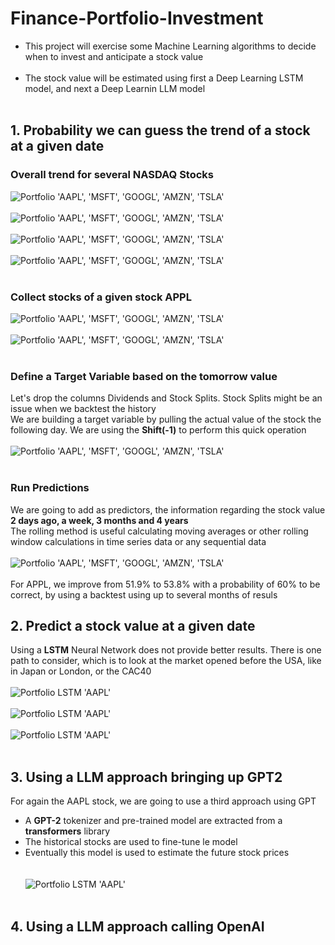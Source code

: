 # Finance-Portfolio-Investment

* This project will exercise some Machine Learning algorithms to decide when to invest and anticipate a stock value<br><br>
* The stock value will be estimated using first a Deep Learning LSTM model, and next a Deep Learnin LLM model<br><br>

## 1. Probability we can guess the trend of a stock at a given date

### Overall trend for several NASDAQ Stocks

![Portfolio 'AAPL', 'MSFT', 'GOOGL', 'AMZN', 'TSLA'](./pictures/portfolio01GOOG.png "Portfolio 'AAPL', 'MSFT', 'GOOGL', 'AMZN', 'TSLA'")<br><br>
![Portfolio 'AAPL', 'MSFT', 'GOOGL', 'AMZN', 'TSLA'](./pictures/portfolio01AMZN.png "Portfolio 'AAPL', 'MSFT', 'GOOGL', 'AMZN', 'TSLA'")<br><br>
![Portfolio 'AAPL', 'MSFT', 'GOOGL', 'AMZN', 'TSLA'](./pictures/portfolio01MSFT.png "Portfolio 'AAPL', 'MSFT', 'GOOGL', 'AMZN', 'TSLA'")<br><br>
![Portfolio 'AAPL', 'MSFT', 'GOOGL', 'AMZN', 'TSLA'](./pictures/portfolio01TSLA.png "Portfolio 'AAPL', 'MSFT', 'GOOGL', 'AMZN', 'TSLA'")<br><br>

### Collect stocks of a given stock APPL <br>

![Portfolio 'AAPL', 'MSFT', 'GOOGL', 'AMZN', 'TSLA'](./pictures/portfolio01List.png "Portfolio 'AAPL', 'MSFT', 'GOOGL', 'AMZN', 'TSLA'")<br><br>
![Portfolio 'AAPL', 'MSFT', 'GOOGL', 'AMZN', 'TSLA'](./pictures/portfolio01APPL.png "Portfolio 'AAPL', 'MSFT', 'GOOGL', 'AMZN', 'TSLA'")<br><br>

### Define a Target Variable based on the tomorrow value <br>

Let's drop the columns Dividends and Stock Splits. Stock Splits might be an issue when we backtest the history<br>
We are building a target variable by pulling the actual value of the stock the following day. We are using the **Shift(-1)** to perform this quick operation<br><br>
![Portfolio 'AAPL', 'MSFT', 'GOOGL', 'AMZN', 'TSLA'](./pictures/portfolio02List.png "Portfolio 'AAPL', 'MSFT', 'GOOGL', 'AMZN', 'TSLA'")<br><br>

### Run Predictions<br>

We are going to add as predictors, the information regarding the stock value **2 days ago, a week, 3 months and 4 years**<br>
The rolling method is useful calculating moving averages or other rolling window calculations in time series data or any sequential data<br><br>
![Portfolio 'AAPL', 'MSFT', 'GOOGL', 'AMZN', 'TSLA'](./pictures/portfolio03List.png "Portfolio 'AAPL', 'MSFT', 'GOOGL', 'AMZN', 'TSLA'")<br><br>
For APPL, we improve from 51.9% to 53.8% with a probability of 60% to be correct, by using a backtest using up to several months of resuls<br>

## 2. Predict a stock value at a given date

Using a **LSTM** Neural Network does not provide better results. There is one path to consider, which is to look at the market opened before the USA, like in Japan or London, or the CAC40<br><br>
![Portfolio LSTM 'AAPL'](./pictures/lstm_apple_excerpt.png "Portfolio LSTM 'AAPL'")<br><br>
![Portfolio LSTM 'AAPL'](./pictures/lstm_apple_price_history.png "Portfolio LSTM 'AAPL'")<br><br>
![Portfolio LSTM 'AAPL'](./pictures/lstm_with_predictions.png "Portfolio LSTM 'AAPL'")<br><br>

## 3. Using  a LLM approach bringing up GPT2

For again the AAPL stock, we are going to use a third approach using GPT<br>

* A **GPT-2** tokenizer and pre-trained model are extracted from a **transformers** library<br>
* The historical stocks are used to fine-tune le model<br>
* Eventually this model is used to estimate the future stock prices<br><br><br>
![Portfolio LSTM 'AAPL'](./pictures/lstm_apple_price_history.png "Portfolio LSTM 'AAPL'")<br><br>

## 4. Using a LLM approach calling OpenAI

